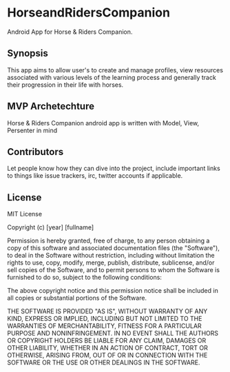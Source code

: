 # HorseandRidersCompanion
Android App for Horse &amp; Riders Companion.

## Synopsis
This app aims to allow user's to create and manage profiles, view resources associated with various levels of the learning process and generally track their progression in their life with horses.

## MVP Archetechture
Horse &amp; Riders Companion android app is written with Model, View, Persenter in mind

## Contributors

Let people know how they can dive into the project, include important links to things like issue trackers, irc, twitter accounts if applicable.

## License

MIT License

Copyright (c) [year] [fullname]

Permission is hereby granted, free of charge, to any person obtaining a copy
of this software and associated documentation files (the "Software"), to deal
in the Software without restriction, including without limitation the rights
to use, copy, modify, merge, publish, distribute, sublicense, and/or sell
copies of the Software, and to permit persons to whom the Software is
furnished to do so, subject to the following conditions:

The above copyright notice and this permission notice shall be included in all
copies or substantial portions of the Software.

THE SOFTWARE IS PROVIDED "AS IS", WITHOUT WARRANTY OF ANY KIND, EXPRESS OR
IMPLIED, INCLUDING BUT NOT LIMITED TO THE WARRANTIES OF MERCHANTABILITY,
FITNESS FOR A PARTICULAR PURPOSE AND NONINFRINGEMENT. IN NO EVENT SHALL THE
AUTHORS OR COPYRIGHT HOLDERS BE LIABLE FOR ANY CLAIM, DAMAGES OR OTHER
LIABILITY, WHETHER IN AN ACTION OF CONTRACT, TORT OR OTHERWISE, ARISING FROM,
OUT OF OR IN CONNECTION WITH THE SOFTWARE OR THE USE OR OTHER DEALINGS IN THE
SOFTWARE.
